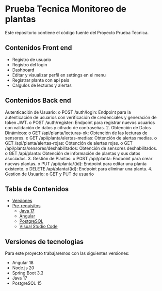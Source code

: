 # Prueba Tecnica Monitoreo de plantas

Este repositorio contiene el código fuente del Proyecto Prueba Tecnica.

##  Contenidos Front end
- Registro de usuario
- Registro del login
- Dashboard
- Editar y visualizar perfil en settings en el menu
- Registrar planta con api pais
- Calgulos de lecturas y alertas
  
##  Contenidos Back end
 Autenticación de Usuario:
  o POST /auth/login: Endpoint para la autenticación de usuarios con 
  verificación de credenciales y generación de token JWT.
  o POST /auth/register: Endpoint para registrar nuevos usuarios con 
  validación de datos y cifrado de contraseñas.
2. Obtención de Datos Dinámicos:
  o GET /api/planta/lecturas-ok: Obtención de las lecturas de sensores.
  o GET /api/planta/alertas-medias: Obtención de alertas medias.
  o GET /api/planta/alertas-rojas: Obtención de alertas rojas.
  o GET /api/planta/sensores/deshabilitados: Obtención de sensores 
  deshabilitados.
  o GET /api/planta: Obtención de información de plantas y sus datos 
  asociados.
3. Gestión de Plantas:
  o POST /api/planta: Endpoint para crear nuevas plantas.
  o PUT /api/planta/{id}: Endpoint para editar una planta existente.
  o DELETE /api/planta/{id}: Endpoint para eliminar una planta.
4. Gestion de Usuario: 
  o  GET y PUT de usuario



## Tabla de Contenidos

- [Versiones](#versiones-de-tecnologías)
- [Pre-requisitos](#pre-requisitos-instalados)
  - [Java 17](#instalación-de-java-21)
  - [Angular](#instalación-de-angular)
  - [PostgreSQL](#instalación-de-postgresql)
  - [Visual Studio Code](#instalación-visual-studio-code)



## Versiones de tecnologías

Para este proyecto trabajaremos con las siguientes versiones:
- Angular 18
- Node.js 20
- Spring Boot 3.3
- Java 17
- PostgreSQL 15



